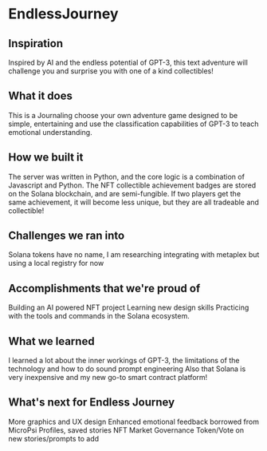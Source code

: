 # EndlessJourney
## Inspiration
Inspired by AI and the endless potential of GPT-3, this text adventure will challenge you and surprise you with one of a kind collectibles!

## What it does
This is a Journaling choose your own adventure game designed to be simple, entertaining and use the classification capabilities of GPT-3 to teach emotional understanding. 

## How we built it
The server was written in Python, and the core logic is a combination of Javascript and Python. 
The NFT collectible achievement badges are stored on the Solana blockchain, and are semi-fungible.
If two players get the same achievement, it will become less unique, but they are all tradeable and collectible!

## Challenges we ran into
Solana tokens have no name, I am researching integrating with metaplex but using a local registry for now

## Accomplishments that we're proud of
Building an AI powered NFT project 
Learning new design skills
Practicing with the tools and commands in the Solana ecosystem. 

## What we learned
I learned a lot about the inner workings of GPT-3, the limitations of the technology and how to do sound prompt engineering
Also that Solana is very inexpensive and my new go-to smart contract platform!

## What's next for Endless Journey
More graphics and UX design
Enhanced emotional feedback borrowed from MicroPsi
Profiles, saved stories
NFT Market
Governance Token/Vote on new stories/prompts to add



